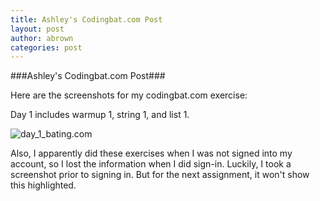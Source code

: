 ```yaml
---
title: Ashley's Codingbat.com Post
layout: post
author: abrown
categories: post
---
```


###Ashley's Codingbat.com Post###

Here are the screenshots for my codingbat.com exercise:

Day 1 includes warmup 1, string 1, and list 1.  

![day_1_bating.com](https://lh6.googleusercontent.com/-DlXzqLPRHx4/UjkXdUppjBI/AAAAAAAAAII/HiVU6MFRQX8/w771-h323-no/warmup1_string1_list1.jpg)

Also, I apparently did these exercises when I was not signed into my account, so I lost the information when I did sign-in.  Luckily, I took a screenshot prior to signing in.  But for the next assignment, it won't show this highlighted. 

